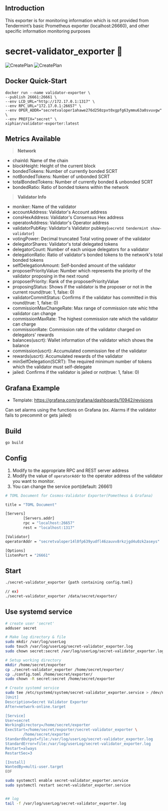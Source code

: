 ## Introduction
This exporter is for monitoring information which is not provided from Tendermint’s basic Prometheus exporter (localhost:26660), and other specific information monitoring purposes

# secret-validator_exporter :satellite:
![CreatePlan](https://img.shields.io/badge/go-1.12.4%2B-blue)
![CreatePlan](https://img.shields.io/badge/license-Apache--2.0-green)

## Docker Quick-Start
```
docker run --name validator-exporter \
--publish 26661:26661 \
--env LCD_URL="http://172.17.0.1:1317" \
--env RPC_URL="172.17.0.1:26657" \
--env OPER_ADDR="secretvaloper1ahawe276d250zpxt0xgpfg63ymmu63a0svuvgw" \
--env PREFIX="secret" \
xiphiar/validator-exporter:latest
```

## Metrics Available
> **Network**
- chainId: Name of the chain
- blockHeight: Height of the current block
- bondedTokens: Number of currently bonded SCRT
- notBondedTokens: Number of unbonded SCRT
- totalBondedTokens: Number of currently bonded & unbonded SCRT
- bondedRatio: Ratio of bonded tokens within the network

> **Validator Info**
- moniker: Name of the validator
- accountAddress: Validator's Account address
- consHexAddress: Validator's Consensus Hex address
- operatorAddress: Validator's Operator address
- validatorPubKey: Validator's Validator pubkey(```secretd tendermint show-validator```)
- votingPower: Decimal truncated Total voting power of the validator
- delegatorShares: Validator's total delegated tokens
- delegatorCount: Number of each unique delegators for a validator
- delegationRatio: Ratio of validator's bonded tokens to the network's total bonded tokens
- selfDelegationAmount: Self-bonded amount of the validator
- proposerPriorityValue: Number which represents the priority of the validator proposing in the next round
- proposerPriority: Rank of the proposerPriorityValue
- proposingStatus: Shows if the validator is the proposer or not in the current round(true: 1, false: 0)
- validatorCommitStatus: Confirms if the validator has committed in this round(true: 1, false: 0)
- commissionMaxChangeRate: Max range of commission rate whic hthe validator can change
- commissionMaxRate: The highest commission rate which the validator can charge
- commissionRate: Commission rate of the validator charged on delegators' rewards
- balances(uscrt): Wallet information of the validator which shows the balance
- commission(uscrt): Accumulated commission fee of the validator
- rewards(uscrt): Accumulated rewards of the validator
- minSelfDelegation(SCRT): The required minimum number of tokens which the validator must self-delegate
- jailed: Confirms if the validator is jailed or not(true: 1, false: 0)


## Grafana Example
 - Template: https://grafana.com/grafana/dashboards/10942/revisions
 
Can set alarms using the functions on Grafana (ex. Alarms if the validator fails to precommit or gets jailed)


## Build
```bash
go build
```

## Config
1. Modify to the appropriate RPC and REST server address
2. Modify the value of ```operatorAddr``` to the operator address of the validator you want to monitor.
3. You can change the service port(default: 26661)
```bash
# TOML Document for Cosmos-Validator Exporter(Pometheus & Grafana)

title = "TOML Document"

[Servers]
        [Servers.addr]
        rpc = "localhost:26657"
        rest = "localhost:1317"

[Validator]
operatorAddr = "secretvaloper14l0fp639yudfl46zauvv8rkzjgd4u0zk2aseys"

[Options]
listenPort = "26661"

```

## Start
  
```bash
./secret-validator_exporter {path containing config.toml}

// ex)
./secret-validator_exporter /data/secret/exporter/
```

## Use systemd service
  
```sh
# create user 'secret'
adduser secret

# Make log directory & file
sudo mkdir /var/log/userLog  
sudo touch /var/log/userLog/secret-validator_exporter.log  
sudo chown secret:secret /var/log/userLog/secret-validator_exporter.log

# Setup working directory
mkdir /home/secret/exporter
cp ./secret-validator_exporter /home/secret/exporter/
cp ./config.toml /home/secret/exporter/
sudo chown -R secret:secret /home/secret/exporter

# Create systemd service
sudo tee /etc/systemd/system/secret-validator_exporter.service > /dev/null <<EOF
[Unit]
Description=Secret Validator Exporter
After=network-online.target

[Service]
User=secret
WorkingDirectory=/home/secret/exporter
ExecStart=/home/secret/exporter/secret-validator_exporter \
        /home/secret/exporter
StandardOutput=file:/var/log/userLog/secret-validator_exporter.log
StandardError=file:/var/log/userLog/secret-validator_exporter.log
Restart=always
RestartSec=3

[Install]
WantedBy=multi-user.target
EOF

sudo systemctl enable secret-validator_exporter.service
sudo systemctl restart secret-validator_exporter.service


## log
tail -f /var/log/userLog/secret-validator_exporter.log
```
